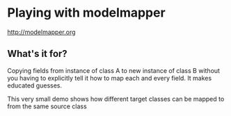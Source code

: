 # Playing with modelmapper

http://modelmapper.org

##  What's it for?

Copying fields from instance of class A to new instance of class B without you having to explicitly tell it how to map each and every field.  It makes educated guesses.  

This very small demo shows how different target classes can be mapped to from the same source class


